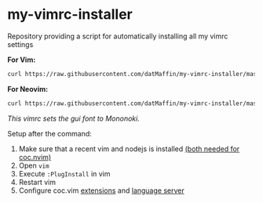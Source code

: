 # my-vimrc-installer
Repository providing a script for automatically installing all my vimrc settings

**For Vim:**
```bash
curl https://raw.githubusercontent.com/datMaffin/my-vimrc-installer/master/vimrc >> ~/.vimrc
```
**For Neovim:**
```bash
curl https://raw.githubusercontent.com/datMaffin/my-vimrc-installer/master/vimrc >> ${XDG_CONFIG_HOME:-$HOME/.config}/nvim/init.vim
```

*This vimrc sets the gui font to Mononoki.*

Setup after the command:
1. Make sure that a recent vim and nodejs is installed [(both needed for coc.nvim)](https://github.com/neoclide/coc.nvim/wiki/Install-coc.nvim#install-neovim-or-vim) 
2. Open `vim`
3. Execute `:PlugInstall` in vim
4. Restart vim
5. Configure coc.vim [extensions](https://github.com/neoclide/coc.nvim#extensions) and [language server](https://github.com/neoclide/coc.nvim/wiki/Language-servers)
